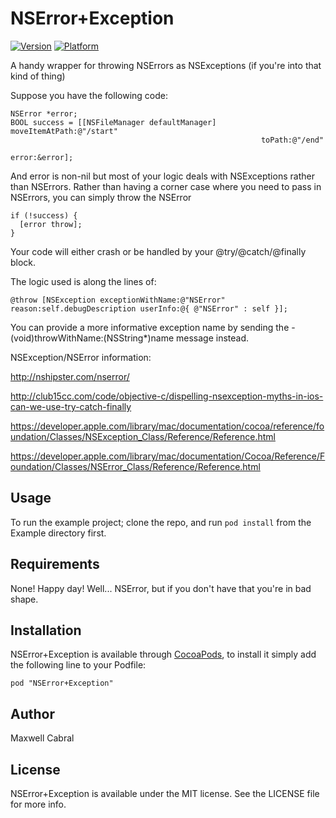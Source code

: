 # NSError+Exception

[![Version](http://cocoapod-badges.herokuapp.com/v/NSError+Exception/badge.png)](http://cocoadocs.org/docsets/NSError+Exception)
[![Platform](http://cocoapod-badges.herokuapp.com/p/NSError+Exception/badge.png)](http://cocoadocs.org/docsets/NSError+Exception)

A handy wrapper for throwing NSErrors as NSExceptions (if you're into that kind of thing)

Suppose you have the following code:

    NSError *error;
    BOOL success = [[NSFileManager defaultManager] moveItemAtPath:@"/start"
                                                            toPath:@"/end"
                                                             error:&error];

And error is non-nil but most of your logic deals with NSExceptions rather than NSErrors.
Rather than having a corner case where you need to pass in NSErrors, you can simply throw the NSError

    if (!success) {
      [error throw];
    }

Your code will either crash or be handled by your @try/@catch/@finally block.

The logic used is along the lines of:

    @throw [NSException exceptionWithName:@"NSError" reason:self.debugDescription userInfo:@{ @"NSError" : self }];

You can provide a more informative exception name by sending the - (void)throwWithName:(NSString*)name message instead.

NSException/NSError information:

http://nshipster.com/nserror/

http://club15cc.com/code/objective-c/dispelling-nsexception-myths-in-ios-can-we-use-try-catch-finally

https://developer.apple.com/library/mac/documentation/cocoa/reference/foundation/Classes/NSException_Class/Reference/Reference.html

https://developer.apple.com/library/mac/documentation/Cocoa/Reference/Foundation/Classes/NSError_Class/Reference/Reference.html

## Usage

To run the example project; clone the repo, and run `pod install` from the Example directory first.

## Requirements

None! Happy day! Well... NSError, but if you don't have that you're in bad shape.

## Installation

NSError+Exception is available through [CocoaPods](http://cocoapods.org), to install
it simply add the following line to your Podfile:

    pod "NSError+Exception"

## Author

Maxwell Cabral

## License

NSError+Exception is available under the MIT license. See the LICENSE file for more info.

